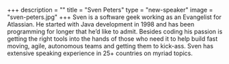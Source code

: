 +++
description = ""
title = "Sven Peters"
type = "new-speaker"
image = "sven-peters.jpg"
+++
Sven is a software geek working as an Evangelist for Atlassian. He started with Java development in 1998 and has been programming for longer that he’d like to admit. Besides coding his passion is getting the right tools into the hands of those who need it to help build fast moving, agile, autonomous teams and getting them to kick-ass. Sven has extensive speaking experience in 25+ countries on myriad topics.